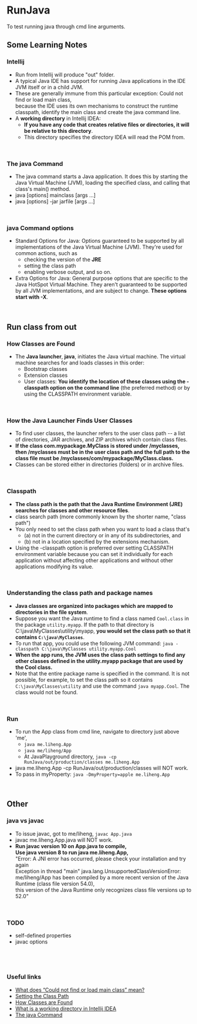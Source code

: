 #  RunJava
To test running java through cmd line arguments. 

## Some Learning Notes ##

### Intellij ###
* Run from Intellij will produce "out" folder. 
* A typical Java IDE has support for running Java applications in the IDE JVM itself or in a child JVM. 
* These are generally immune from this particular exception: Could not find or load main class,  
because the IDE uses its own mechanisms to construct the runtime classpath, identify the main class and create the java command line.
* A **working directory** in Intellij IDEA: 
  *  **If you have any code that creates relative files or directories, it will be relative to this directory**. 
  * This directory specifies the directory IDEA will read the POM from.

&nbsp;

### The java Command ###
* The java command starts a Java application. 
It does this by starting the Java Virtual Machine (JVM), loading the specified class, and calling that class's main() method. 
* java [options] mainclass [args ...]
* java [options] -jar jarfile [args ...]

&nbsp;

### java Command options ###
* Standard Options for Java: 
Options guaranteed to be supported by all implementations of the Java Virtual Machine (JVM). 
They're used for common actions, such as 
  * checking the version of the **JRE** 
  * setting the class path 
  * enabling verbose output, and so on.
* Extra Options for Java: General purpose options that are specific to the Java HotSpot Virtual Machine. 
They aren't guaranteed to be supported by all JVM implementations, and are subject to change. 
**These options start with -X**. 

&nbsp;

## Run class from out ##

### How Classes are Found ###
* The **Java launcher**, **java**, initiates the Java virtual machine. 
The virtual machine searches for and loads classes in this order:
  * Bootstrap classes
  * Extension classes
  * User classes: **You identify the location of these classes using the -classpath option on the command line** 
  (the preferred method) or by using the CLASSPATH environment variable.

&nbsp;

### How the Java Launcher Finds User Classes ###
* To find user classes, the launcher refers to the user class path 
-- a list of directories, JAR archives, and ZIP archives which contain class files.
* **If the class com.mypackage.MyClass is stored under /myclasses, 
then /myclasses must be in the user class path and the full path to the class file must be 
/myclasses/com/mypackage/MyClass.class.**
* Classes can be stored either in directories (folders) or in archive files. 

&nbsp;

### Classpath ###
* **The class path is the path that the Java Runtime Environment (JRE) searches for classes and other resource files**.
* class search path (more commonly known by the shorter name, "class path") 
* You only need to set the class path when you want to load a class that's 
  * (a) not in the current directory or in any of its subdirectories, and 
  * (b) not in a location specified by the extensions mechanism.
* Using the -classpath option is preferred over setting CLASSPATH environment variable 
because you can set it individually for each application 
without affecting other applications and without other applications modifying its value.

&nbsp;

### Understanding the class path and package names ###
* **Java classes are organized into packages which are mapped to directories in the file system**. 
* Suppose you want the Java runtime to find a class named `Cool.class` in the package `utility.myapp`. 
If the path to that directory is C:\java\MyClasses\utility\myapp, 
**you would set the class path so that it contains `C:\java\MyClasses`**.
* To run that app, you could use the following JVM command:
`java -classpath C:\java\MyClasses utility.myapp.Cool`
* **When the app runs, the JVM uses the class path settings 
to find any other classes defined in the utility.myapp package 
that are used by the Cool class.**
* Note that the entire package name is specified in the command. 
It is not possible, for example, to set the class path so it contains `C:\java\MyClasses\utility` 
and use the command `java myapp.Cool`. The class would not be found.

&nbsp;

### Run ###
* To run the App class from cmd line, navigate to directory just above 'me',   
  * `java me.liheng.App`
  * `java me/liheng/App`
  *  At JavaPlayground directory, `java -cp RunJava/out/production/classes me.liheng.App`
* java me.liheng.App -cp RunJava/out/production/classes will NOT work. 
* To pass in myProperty: `java -DmyProperty=apple me.liheng.App`

&nbsp;

## Other ##
### java vs javac ###
* To issue javac, got to me/liheng, `javac App.java`
* javac me.liheng.App.java will NOT work. 
* **Run javac version 10 on App.java to compile,   
Use java version 8 to run java me.liheng.App,**  
"Error: A JNI error has occurred, please check your installation and try again  
 Exception in thread "main" java.lang.UnsupportedClassVersionError: me/liheng/App has been compiled by a more recent version of the Java Runtime (class file version 54.0),   
 this version of the Java Runtime only recognizes class file versions up to 52.0"

&nbsp;

### TODO ###
* self-defined properties
* javac options
&nbsp;

&nbsp;
----
### Useful links ###
* [What does “Could not find or load main class” mean?](https://stackoverflow.com/questions/18093928/what-does-could-not-find-or-load-main-class-mean)
* [Setting the Class Path](https://docs.oracle.com/javase/7/docs/technotes/tools/windows/classpath.html)
* [How Classes are Found](https://docs.oracle.com/javase/7/docs/technotes/tools/findingclasses.html)
* [What is a working directory in Intellij IDEA](https://stackoverflow.com/questions/19838334/what-is-a-working-directory-in-intellij-idea#:~:text=3%20Answers&text=This%20is%20the%20directory%20that,be%20relative%20to%20this%20directory.)
* [The java Command](https://docs.oracle.com/en/java/javase/13/docs/specs/man/java.html#standard-options-for-java)
